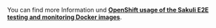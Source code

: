 You can find more Information und **[OpenShift usage of the Sakuli E2E testing and monitoring Docker images](../../docs/openshift.md)**.